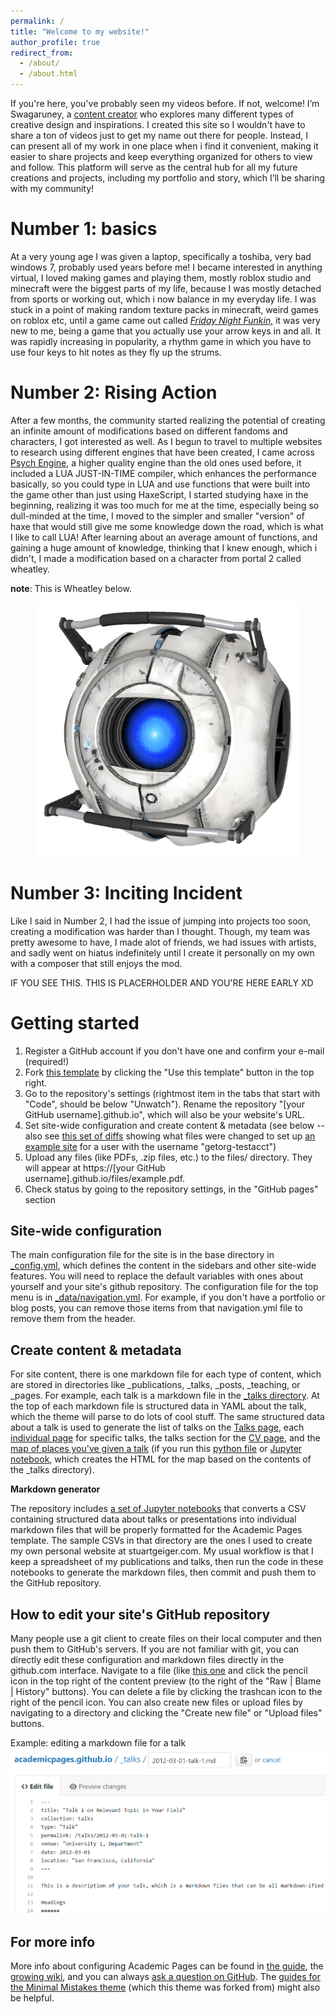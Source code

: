 ```yaml
---
permalink: /
title: "Welcome to my website!"
author_profile: true
redirect_from: 
  - /about/
  - /about.html
---
```


If you're here, you've probably seen my videos before. If not, welcome! I’m Swagaruney, a [content creator](https://www.youtube.com/@swagaruney) who explores many different types of creative design and inspirations. I created this site so I wouldn't have to share a ton of videos just to get my name out there for people. Instead, I can present all of my work in one place when i find it convenient, making it easier to share projects and keep everything organized for others to view and follow. This platform will serve as the central hub for all my future creations and projects, including my portfolio and story, which I’ll be sharing with my community!

Number 1: basics
======
At a very young age I was given a laptop, specifically a toshiba, very bad windows 7, probably used years before me! I became interested in anything virtual, I loved making games and playing them, mostly roblox studio and minecraft were the biggest parts of my life, because I was mostly detached from sports or working out, which i now balance in my everyday life. 
  I was stuck in a point of making random texture packs in minecraft, weird games on roblox etc, until a game came out called [*Friday Night Funkin,*](https://www.newgrounds.com/portal/view/770371) it was very new to me, being a game that you actually use your arrow keys in and all. It was rapidly increasing in popularity, a rhythm game in which you have to use four keys to hit notes as they fly up the strums.

Number 2: Rising Action
======
After a few months, the community started realizing the potential of creating an infinite amount of modifications based on different fandoms and characters, I got interested as well. As I begun to travel to multiple websites to research using different engines that have been created, I came across [Psych Engine](https://github.com/ShadowMario/FNF-PsychEngine/releases), a higher quality engine than the old ones used before, it included a LUA JUST-IN-TIME compiler, which enhances the performance basically, so you could type in LUA and use functions that were built into the game other than just using HaxeScript, I started studying haxe in the beginning, realizing it was too much for me at the time, especially being so dull-minded at the time, I moved to the simpler and smaller "version" of haxe that would still give me some knowledge down the road, which is what I like to call LUA! After learning about an average amount of functions, and gaining a huge amount of knowledge, thinking that I knew enough, which i didn't, I made a modification based on a character from portal 2 called wheatley.

**note**: This is Wheatley below.

<figure>
<img src='/images/wheatley.jpg'>
</figure>

Number 3: Inciting Incident
======
Like I said in Number 2, I had the issue of jumping into projects too soon, creating a modification was harder than I thought. Though, my team was pretty awesome to have, I made alot of friends, we had issues with artists, and sadly went on hiatus indefinitely until I create it personally on my own with a composer that still enjoys the mod.

IF YOU SEE THIS. THIS IS PLACERHOLDER AND YOU'RE HERE EARLY XD

Getting started
======
1. Register a GitHub account if you don't have one and confirm your e-mail (required!)
1. Fork [this template](https://github.com/academicpages/academicpages.github.io) by clicking the "Use this template" button in the top right. 
1. Go to the repository's settings (rightmost item in the tabs that start with "Code", should be below "Unwatch"). Rename the repository "[your GitHub username].github.io", which will also be your website's URL.
1. Set site-wide configuration and create content & metadata (see below -- also see [this set of diffs](http://archive.is/3TPas) showing what files were changed to set up [an example site](https://getorg-testacct.github.io) for a user with the username "getorg-testacct")
1. Upload any files (like PDFs, .zip files, etc.) to the files/ directory. They will appear at https://[your GitHub username].github.io/files/example.pdf.  
1. Check status by going to the repository settings, in the "GitHub pages" section

Site-wide configuration
------
The main configuration file for the site is in the base directory in [_config.yml](https://github.com/academicpages/academicpages.github.io/blob/master/_config.yml), which defines the content in the sidebars and other site-wide features. You will need to replace the default variables with ones about yourself and your site's github repository. The configuration file for the top menu is in [_data/navigation.yml](https://github.com/academicpages/academicpages.github.io/blob/master/_data/navigation.yml). For example, if you don't have a portfolio or blog posts, you can remove those items from that navigation.yml file to remove them from the header. 

Create content & metadata
------
For site content, there is one markdown file for each type of content, which are stored in directories like _publications, _talks, _posts, _teaching, or _pages. For example, each talk is a markdown file in the [_talks directory](https://github.com/academicpages/academicpages.github.io/tree/master/_talks). At the top of each markdown file is structured data in YAML about the talk, which the theme will parse to do lots of cool stuff. The same structured data about a talk is used to generate the list of talks on the [Talks page](https://academicpages.github.io/talks), each [individual page](https://academicpages.github.io/talks/2012-03-01-talk-1) for specific talks, the talks section for the [CV page](https://academicpages.github.io/cv), and the [map of places you've given a talk](https://academicpages.github.io/talkmap.html) (if you run this [python file](https://github.com/academicpages/academicpages.github.io/blob/master/talkmap.py) or [Jupyter notebook](https://github.com/academicpages/academicpages.github.io/blob/master/talkmap.ipynb), which creates the HTML for the map based on the contents of the _talks directory).

**Markdown generator**

The repository includes [a set of Jupyter notebooks](https://github.com/academicpages/academicpages.github.io/tree/master/markdown_generator
) that converts a CSV containing structured data about talks or presentations into individual markdown files that will be properly formatted for the Academic Pages template. The sample CSVs in that directory are the ones I used to create my own personal website at stuartgeiger.com. My usual workflow is that I keep a spreadsheet of my publications and talks, then run the code in these notebooks to generate the markdown files, then commit and push them to the GitHub repository.

How to edit your site's GitHub repository
------
Many people use a git client to create files on their local computer and then push them to GitHub's servers. If you are not familiar with git, you can directly edit these configuration and markdown files directly in the github.com interface. Navigate to a file (like [this one](https://github.com/academicpages/academicpages.github.io/blob/master/_talks/2012-03-01-talk-1.md) and click the pencil icon in the top right of the content preview (to the right of the "Raw | Blame | History" buttons). You can delete a file by clicking the trashcan icon to the right of the pencil icon. You can also create new files or upload files by navigating to a directory and clicking the "Create new file" or "Upload files" buttons. 

Example: editing a markdown file for a talk
![Editing a markdown file for a talk](/images/editing-talk.png)

For more info
------
More info about configuring Academic Pages can be found in [the guide](https://academicpages.github.io/markdown/), the [growing wiki](https://github.com/academicpages/academicpages.github.io/wiki), and you can always [ask a question on GitHub](https://github.com/academicpages/academicpages.github.io/discussions). The [guides for the Minimal Mistakes theme](https://mmistakes.github.io/minimal-mistakes/docs/configuration/) (which this theme was forked from) might also be helpful.
